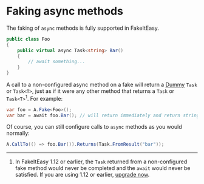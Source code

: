 # Faking async methods

The faking of `async` methods is fully supported in FakeItEasy.

```csharp
public class Foo
{
    public virtual async Task<string> Bar()
    {
        // await something...
    }
}
```

A call to a non-configured async method on a fake will return a
[Dummy](dummies.md#how-are-the-dummies-made) `Task` or `Task<T>`, just
as if it were any other method that returns a `Task` or
`Task<T>`<sup>1</sup>. For example:

```csharp
var foo = A.Fake<Foo>();
var bar = await foo.Bar(); // will return immediately and return string.Empty
```

Of course, you can still configure calls to `async` methods as you would normally:

```csharp
A.CallTo(() => foo.Bar()).Returns(Task.FromResult("bar"));
```

----
1. In FakeItEasy 1.12 or earlier, the `Task` returned from a
   non-configured fake method would never be completed and the `await`
   would never be satisfied. If you are using 1.12 or earlier,
   [upgrade now](https://nuget.org/packages/FakeItEasy/).
